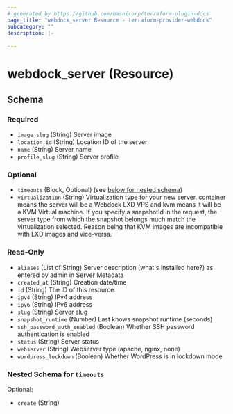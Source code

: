 ```yaml
---
# generated by https://github.com/hashicorp/terraform-plugin-docs
page_title: "webdock_server Resource - terraform-provider-webdock"
subcategory: ""
description: |-
  
---
```


# webdock_server (Resource)





<!-- schema generated by tfplugindocs -->
## Schema

### Required

- `image_slug` (String) Server image
- `location_id` (String) Location ID of the server
- `name` (String) Server name
- `profile_slug` (String) Server profile

### Optional

- `timeouts` (Block, Optional) (see [below for nested schema](#nestedblock--timeouts))
- `virtualization` (String) Virtualization type for your new server. container means the server will be a Webdock LXD VPS and kvm means it will be a KVM Virtual machine. If you specify a snapshotId in the request, the server type from which the snapshot belongs much match the virtualization selected. Reason being that KVM images are incompatible with LXD images and vice-versa.

### Read-Only

- `aliases` (List of String) Server description (what's installed here?) as entered by admin in Server Metadata
- `created_at` (String) Creation date/time
- `id` (String) The ID of this resource.
- `ipv4` (String) IPv4 address
- `ipv6` (String) IPv6 address
- `slug` (String) Server slug
- `snapshot_runtime` (Number) Last knows snapshot runtime (seconds)
- `ssh_password_auth_enabled` (Boolean) Whether SSH password authentication is enabled
- `status` (String) Server status
- `webserver` (String) Webserver type (apache, nginx, none)
- `wordpress_lockdown` (Boolean) Whether WordPress is in lockdown mode

<a id="nestedblock--timeouts"></a>
### Nested Schema for `timeouts`

Optional:

- `create` (String)
